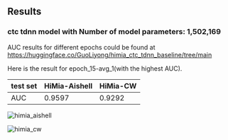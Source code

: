 ## Results

### ctc tdnn model with Number of model parameters: 1,502,169

AUC results for different epochs could be found at <https://huggingface.co/GuoLiyong/himia_ctc_tdnn_baseline/tree/main>

Here is the result for epoch_15-avg_1(with the highest AUC).

| test set   | HiMia-Aishell | HiMia-CW|
|  ----  | ----  | ----|
| AUC  | 0.9597 |0.9292|

![himia_aishell](https://huggingface.co/GuoLiyong/himia_ctc_tdnn_baseline/resolve/main/exp_max_duration_100/post/epoch_15-avg_1/himia_aishell.png)

![himia_cw](https://huggingface.co/GuoLiyong/himia_ctc_tdnn_baseline/resolve/main/exp_max_duration_100/post/epoch_15-avg_1/himia_cw.png)

